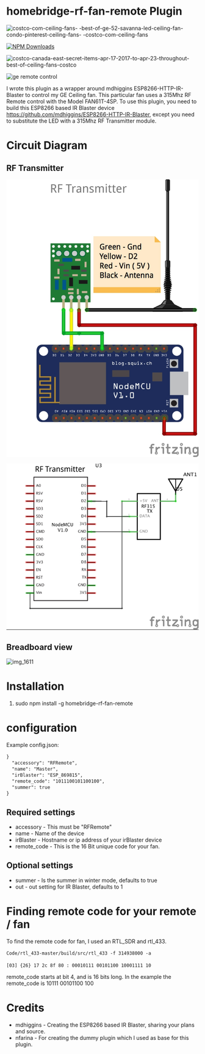 # homebridge-rf-fan-remote Plugin

![costco-com-ceiling-fans- -best-of-ge-52-savanna-led-ceiling-fan-condo-pinterest-ceiling-fans- -costco-com-ceiling-fans](https://user-images.githubusercontent.com/19808920/33534751-8e1d49ae-d877-11e7-88ed-f0be6097d82e.jpg)

[![NPM Downloads](https://img.shields.io/npm/dm/homebridge-rf-fan-remote.svg?style=flat)](https://npmjs.org/package/homebridge-rf-fan-remote)

![costco-canada-east-secret-items-apr-17-2017-to-apr-23-throughout-best-of-ceiling-fans-costco](https://user-images.githubusercontent.com/19808920/33534765-9a6058c8-d877-11e7-95ac-e7aa88b3680a.jpg)

![ge remote control](https://user-images.githubusercontent.com/19808920/33534890-52a6856a-d878-11e7-9e0d-cb5eace6d625.jpg)

I wrote this plugin as a wrapper around mdhiggins ESP8266-HTTP-IR-Blaster to control my GE Ceiling fan. This particular fan uses a 315Mhz RF Remote control with the Model FAN61T-4SP. To use this plugin, you need to build this ESP8266 based IR Blaster device https://github.com/mdhiggins/ESP8266-HTTP-IR-Blaster, except you need to substitute the LED with a 315Mhz RF Transmitter module.

# Circuit Diagram

## RF Transmitter

![RF-LED](ESP%208266%20-%20RF%20Transmitter_bb.jpg)

![DHT-YL](ESP%208266%20-%20RF%20Transmitter_schem.jpg)

## Breadboard view

![img_1611](https://user-images.githubusercontent.com/19808920/33053269-aee42054-ce40-11e7-9c74-7fee8e975782.JPG)

# Installation

1. sudo npm install -g homebridge-rf-fan-remote

# configuration

Example config.json:

```
}
  "accessory": "RFRemote",
  "name": "Master",
  "irBlaster": "ESP_869815",
  "remote_code": "1011100101100100",
  "summer": true
}
```

## Required settings

* accessory     - This must be "RFRemote"
* name          - Name of the device
* irBlaster     - Hostname or ip address of your irBlaster device
* remote_code   - This is the 16 Bit unique code for your fan.

## Optional settings

* summer   - Is the summer in winter mode, defaults to true
* out      - out setting for IR Blaster, defaults to 1

# Finding remote code for your remote / fan

To find the remote code for fan, I used an RTL_SDR and rtl_433.

```
Code/rtl_433-master/build/src/rtl_433 -f 314938000 -a

[03] {26} 17 2c 8f 80 : 00010111 00101100 10001111 10
```

remote_code starts at bit 4, and is 16 bits long.  In the example the remote_code is
10111 00101100 100

# Credits

* mdhiggins - Creating the ESP8266 based IR Blaster, sharing your plans and source.
* nfarina - For creating the dummy plugin which I used as base for this plugin.
